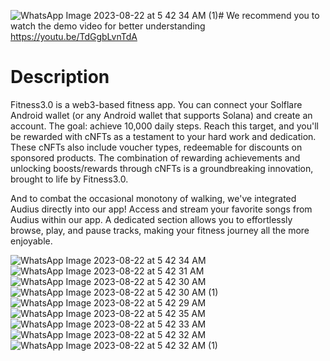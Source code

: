 ![WhatsApp Image 2023-08-22 at 5 42 34 AM (1)](https://github.com/raehat/fitness3/assets/77321971/582af4b6-1fc5-466e-a9c7-dfbfb8a00de2)# We recommend you to watch the demo video for better understanding
https://youtu.be/TdGgbLvnTdA 

# Description
Fitness3.0 is a web3-based fitness app. You can connect your Solflare Android wallet (or any Android wallet that supports Solana) and create an account. The goal: achieve 10,000 daily steps. Reach this target, and you'll be rewarded with cNFTs as a testament to your hard work and dedication. These cNFTs also include voucher types, redeemable for discounts on sponsored products. The combination of rewarding achievements and unlocking boosts/rewards through cNFTs is a groundbreaking innovation, brought to life by Fitness3.0.

And to combat the occasional monotony of walking, we've integrated Audius directly into our app! Access and stream your favorite songs from Audius within our app. A dedicated section allows you to effortlessly browse, play, and pause tracks, making your fitness journey all the more enjoyable.

![WhatsApp Image 2023-08-22 at 5 42 34 AM](https://github.com/raehat/fitness3/assets/77321971/5e9802b1-d648-416f-81f2-c729213317bc)
![WhatsApp Image 2023-08-22 at 5 42 31 AM](https://github.com/raehat/fitness3/assets/77321971/447b3734-5ea7-4c91-8cc4-cfbe039753fb)
![WhatsApp Image 2023-08-22 at 5 42 30 AM](https://github.com/raehat/fitness3/assets/77321971/501d17df-6002-44d9-9022-661f79ba9fc6)
![WhatsApp Image 2023-08-22 at 5 42 30 AM (1)](https://github.com/raehat/fitness3/assets/77321971/8ed313e4-9821-4b22-9982-ae7fe55bc8e9)
![WhatsApp Image 2023-08-22 at 5 42 29 AM](https://github.com/raehat/fitness3/assets/77321971/d2d78c6e-b821-42c4-8ef9-2317fa65409e)
![WhatsApp Image 2023-08-22 at 5 42 35 AM](https://github.com/raehat/fitness3/assets/77321971/263da55b-8fcd-4f9c-aa2b-a56af29e74e3)
![WhatsApp Image 2023-08-22 at 5 42 33 AM](https://github.com/raehat/fitness3/assets/77321971/92ac349e-10c9-4e84-9699-97fb785d52a5)
![WhatsApp Image 2023-08-22 at 5 42 32 AM](https://github.com/raehat/fitness3/assets/77321971/5a3dd13d-6f17-4f43-92f4-c6e91faf25ea)
![WhatsApp Image 2023-08-22 at 5 42 32 AM (1)](https://github.com/raehat/fitness3/assets/77321971/5546020e-704e-4f18-ba14-865bf4779445)

